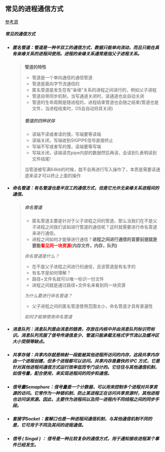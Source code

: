 ## 常见的进程通信方式
[参考源](https://blog.csdn.net/zhaohong_bo/article/details/89552188)
##### 常见的通信方式

- ##### 匿名管道：管道是一种**半双工**的通信方式，数据只能单向流动，而且只能在具有**亲缘关系**的进程间使用。进程的亲缘关系通常是指父子进程关系。

  >**管道的特性**
  >
  >- 管道是一个单向通信的通信管道
  >- 管道是面向字节流通信的
  >- 匿名管道是发生在有”亲缘“关系的进程之间进行的，例如父子进程
  >- 管道自带同步机制，当写通道关闭时，读通道也会自动关闭
  >- 管道的生命周期是随进程的，进程结束管道也会随之结束(管道也是文件，当进程结束时，OS会自动将其关闭)
  >
  >##### 管道的四种状体
  >
  >- 读端不读或者读的慢，写端要等读端
  >- 读端关闭，写端收到SIGPIPE信号直接终止
  >- 写端不写或者写的慢，读端要等写端
  >- 写端关闭，读端读完pipe内部的数据然后再读，会读到0,表明读到文件结尾!
  >
  >当管道被写满64kb的时候，就不会再进行写入操作了，本质是需要读通道来读才可以终止上面的操作

- ##### 命名管道：有名管道也是**半双工**的通信方式，但是它允许无亲缘关系进程间的通信。

  >##### 命名管道
  >
  >- 匿名管道主要是针对于父子进程之间的管道，那么当我们在不是父子进程之间我们该如进行管道的通信呢？这时就需要进行命名管道来进行通信。
  >- 进程之间如何才能够进行通信？**进程之间进行通信的首要前提就是要能<font color="red">看见同一块资源</font>(内存文件，内存，队列)**
  >
  >*命名管道是什么？*
  >
  >- 在不是父子进程之间进行的通信，且该管道是有名字的
  >- 有名字是如何理解？
  >  - 路径+文件名就可以唯一标识一份文件
  >  - 进程之间就是通过路径+文件名来看到同一块资源
  >
  >*为什么要进行命名管道？*
  >
  >- 父子进程之间的匿名管道使用范围太小，命名管道才具有普遍性
  >
  >*如何才能够使用命名管道*

-  ##### 消息队列：消息队列是由消息的链表，存放在内核中并由消息队列标识符标识。消息队列克服了信号传递信息少、管道只能承载无格式字节流以及缓冲区大小受限等缺点。

-  ##### 共享存储：共享内存就是映射一段能被其他进程所访问的内存，这段共享内存由一个进程创建，但多个进程都可以访问。共享内存是最快的 IPC 方式，它是针对其他进程间通信方式运行效率低而专门设计的。它往往与其他通信机制，如信号量，配合使用，来实现进程间的同步和通信。

-  ##### 信号量Semaphore：信号量是一个计数器，可以用来控制多个进程对共享资源的访问。它常作为一种锁机制，防止某进程正在访问共享资源时，其他进程也访问该资源。因此，主要作为进程间以及同一进程内不同线程之间的同步手段。

-  ##### 套接字Socket：套解口也是一种进程间通信机制，与其他通信机制不同的是，它可用于不同及其间的进程通信。

-  ##### 信号 ( Singal ) ： 信号是一种比较复杂的通信方式，用于通知接收进程某个事件已经发生。
